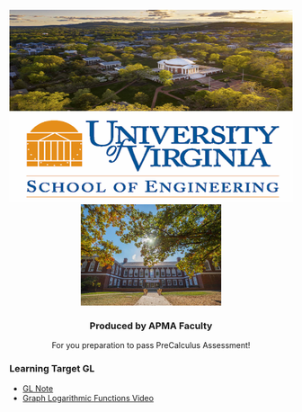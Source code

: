 
<!-- PROJECT LOGO -->
<br />
<div align="center">
  <a href="https://github.com/MeiqinatUVA/Precalculus">
    <img src="images/logo2.jpeg" alt="Logo" width="2500" height="180">
      <img src="images/logo.png" alt="Logo1" width="2500" height="160">
      <img src="images/logo1.jpeg" alt="Logo2" width="250" height="180">
  </a>

  <h3 align="center">Produced by APMA Faculty</h3>

  <p align="center">
    For you preparation to pass PreCalculus Assessment!
    
  </p>
</div>


### Learning Target GL 
* <a href="https://MeiqinatUVA.github.io/Notes/PreCalculus_Limit at Discontinuity_Slides.pdf">GL Note</a>
* [Graph Logarithmic Functions Video](https://uva.hosted.panopto.com/Panopto/Pages/Viewer.aspx?id=4f00887b-3e70-4ea6-be84-afef011050fe)




